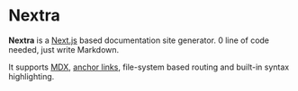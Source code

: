 # Nextra

**Nextra** is a [Next.js](https://nextjs.org) based documentation site generator. 0 line of code needed, just write Markdown.

It supports [MDX](/mdx), [anchor links](/anchors), file-system based routing and built-in syntax highlighting.
